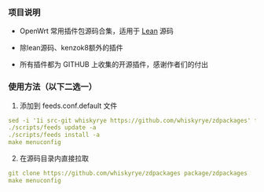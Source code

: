 
### 项目说明
- OpenWrt 常用插件包源码合集，适用于 [Lean](https://github.com/coolsnowwolf/lede) 源码

- 除lean源码、kenzok8额外的插件


- 所有插件都为 GITHUB 上收集的开源插件，感谢作者们的付出

### 使用方法（以下二选一）
1. 添加到 feeds.conf.default 文件
```yml
sed -i '1i src-git whiskyrye https://github.com/whiskyrye/zdpackages' feeds.conf.default
./scripts/feeds update -a
./scripts/feeds install -a
make menuconfig
```
2. 在源码目录内直接拉取
```yml
git clone https://github.com/whiskyrye/zdpackages package/zdpackages
make menuconfig
```
